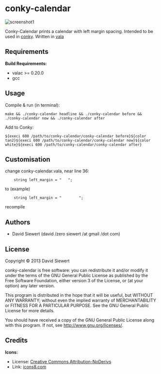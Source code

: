 
# conky-calendar #

![screenshot1](https://raw.github.com/zeromancer/conky-calendar/master/screenshots/1.png)

Conky-Calendar prints a calendar with left margin spacing.
Intended to be used in [conky](http://conky.sourceforge.net/).
Written in [vala](https://wiki.gnome.org/Vala)


## Requirements ##

**Build Requirements:**
 * valac >= 0.20.0
 * gcc


## Usage ##

Compile & run (in terminal):
```
make && ./conky-calendar headline && ./conky-calendar before && ./conky-calendar now && ./conky-calendar after
```

Add to Conky:
```
${execi 600 /path/to/conky-calendar/conky-calendar before}${color tan2}${execi 600 /path/to/conky-calendar/conky-calendar now}${color white}${execi 600 /path/to/conky-calendar/conky-calendar after}
```

## Customisation ##

change conky-calendar.vala, near line 36:
```
	string left_margin = "   ";
```
to (example)
```
	string left_margin = "        ";
```
recompile

## Authors ##
 * David Siewert (david /zero siewert /at gmail /dot com)


## License ##

Copyright © 2013 David Siewert

conky-calendar is free software: you can redistribute it and/or modify it under the terms of the GNU General Public License as published by the Free Software Foundation, either version 3 of the License, or (at your option) any later version.

This program is distributed in the hope that it will be useful, but WITHOUT ANY WARRANTY; without even the implied warranty of MERCHANTABILITY or FITNESS FOR A PARTICULAR PURPOSE. See the GNU General Public License for more details.

You should have received a copy of the GNU General Public License along with this program. If not, see http://www.gnu.org/licenses/.


## Credits ##

**Icons:**
 * License: [Creative Commons Attribution-NoDerivs](http://creativecommons.org/licenses/by-nd/3.0/)
 * Link: [icons8.com](http://icons8.com/)
